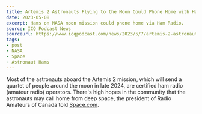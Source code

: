 ```yaml
---
title: Artemis 2 Astronauts Flying to the Moon Could Phone Home with Ham Radio
date: 2023-05-08
excerpt: Hams on NASA moon mission could phone home via Ham Radio.
source: ICQ Podcast News
sourceurl: https://www.icqpodcast.com/news/2023/5/7/artemis-2-astronauts-flying-to-the-moon-could-phone-home-with-ham-radio
tags:
- post
- NASA
- Space
- Astronaut Hams
---
```

Most of the astronauts aboard the Artemis 2 mission, which will send a quartet of people around the moon in late 2024, are certified ham radio (amateur radio) operators. There's high hopes in the community that the astronauts may call home from deep space, the president of Radio Amateurs of Canada told [Space.com](https://www.space.com/).
